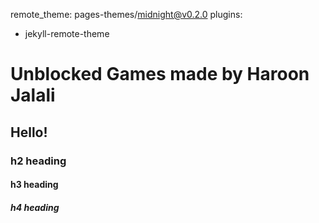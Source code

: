 remote_theme: pages-themes/midnight@v0.2.0
plugins:
- jekyll-remote-theme
# Unblocked Games made by Haroon Jalali
## Hello!
### h2 heading
#### h3 heading
##### h4 heading
